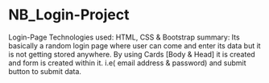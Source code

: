 # NB_Login-Project
Login-Page 
Technologies used: HTML, CSS & Bootstrap
summary: Its basically a random login page where user can come and enter its data but it is not getting stored anywhere.
By using Cards [Body & Head] it is created and form is created within it. i.e( email address & password) and submit button to
submit data.
